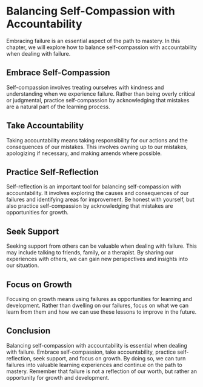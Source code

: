 Balancing Self-Compassion with Accountability
===========================================================================

Embracing failure is an essential aspect of the path to mastery. In this chapter, we will explore how to balance self-compassion with accountability when dealing with failure.

Embrace Self-Compassion
-----------------------

Self-compassion involves treating ourselves with kindness and understanding when we experience failure. Rather than being overly critical or judgmental, practice self-compassion by acknowledging that mistakes are a natural part of the learning process.

Take Accountability
-------------------

Taking accountability means taking responsibility for our actions and the consequences of our mistakes. This involves owning up to our mistakes, apologizing if necessary, and making amends where possible.

Practice Self-Reflection
------------------------

Self-reflection is an important tool for balancing self-compassion with accountability. It involves exploring the causes and consequences of our failures and identifying areas for improvement. Be honest with yourself, but also practice self-compassion by acknowledging that mistakes are opportunities for growth.

Seek Support
------------

Seeking support from others can be valuable when dealing with failure. This may include talking to friends, family, or a therapist. By sharing our experiences with others, we can gain new perspectives and insights into our situation.

Focus on Growth
---------------

Focusing on growth means using failures as opportunities for learning and development. Rather than dwelling on our failures, focus on what we can learn from them and how we can use these lessons to improve in the future.

Conclusion
----------

Balancing self-compassion with accountability is essential when dealing with failure. Embrace self-compassion, take accountability, practice self-reflection, seek support, and focus on growth. By doing so, we can turn failures into valuable learning experiences and continue on the path to mastery. Remember that failure is not a reflection of our worth, but rather an opportunity for growth and development.
